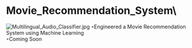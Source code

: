 # Movie_Recommendation_System\
![Multilingual_Audio_Classifier.jpg](Multilingual_Audio_Classifier.jpg)
◦Engineered a Movie Recommendation System using Machine Learning
<br>
◦Coming Soon
